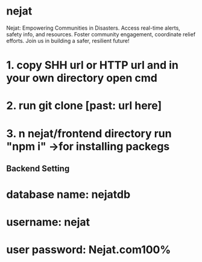 # nejat
Nejat: Empowering Communities in Disasters. Access real-time alerts, safety info, and resources. Foster community engagement, coordinate relief efforts. Join us in building a safer, resilient future!
# 1. copy SHH url or HTTP url and in your own directory open cmd
# 2. run git clone [past: url here]
# 3. n nejat/frontend directory run "npm i" ->for installing packegs
## Backend Setting
#  database name: nejatdb
#  username: nejat
#  user password: Nejat.com100%